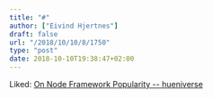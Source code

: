 ```yaml
---
title: "#"
author: ["Eivind Hjertnes"]
draft: false
url: "/2018/10/10/8/1750"
type: "post"
date: 2018-10-10T19:38:47+02:00
---
```


Liked:
[On
Node Framework Popularity -- hueniverse](https://hueniverse.com/on-node-framework-popularity-355fbde5cbe4)
